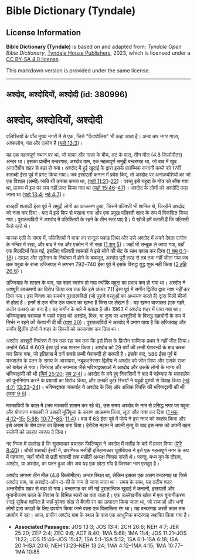 # Bible Dictionary (Tyndale)

## License Information

**Bible Dictionary (Tyndale)** is based on and adapted from: _Tyndale Open Bible Dictionary_, [Tyndale House Publishers](https://tyndaleopenresources.com/), 2023, which is licensed under a [CC BY-SA 4.0 license](https://creativecommons.org/licenses/by-sa/4.0/legalcode.en).

This markdown version is provided under the same license.



--------------------------------

## अश्दोद, अश्दोदियों, अश्दोदी (id: 380996)

अश्दोद, अश्दोदियों, अश्दोदी
===========================

पलिश्तियों के पाँच मुख्य नगरों में से एक, जिसे "पेंटापोलिस" भी कहा जाता है। अन्य चार नगर गाज़ा, अश्कलोन, गत और एक्रोन हैं ([यहो 13:3](https://ref.ly/Josh13:3))।

यह एक महत्वपूर्ण स्थान पर था, जो याफा और गाज़ा के बीच, तट के पास, तीन मील (4\.8 किलोमीटर) अन्दर था। इसका प्राचीन बन्दरगाह, अश्दोद याम, एक महत्वपूर्ण समुद्री बन्दरगाह था, जो बाद में खुद अन्तर्देशीय शहर से बड़ा हो गया। अश्दोद में हुई खुदाई के द्वारा इसके प्रारम्भिक कनानी कब्जे को 17वीं शताब्दी ईसा पूर्व में प्रगट किया गया। जब इस्राएली कनान में प्रवेश किए, तो अश्दोद पर अनाकवंशियों का जो एक विशाल (लम्बी) जाति थी उनका कब्जा था, ([यहो 11:21](https://ref.ly/Josh11:21-Josh11:22)–[22](https://ref.ly/Josh11:21-Josh11:22))। परन्तु इसे यहूदा के गोत्र को सौंपा गया था, प्रारम्भ में इस पर जय नहीं प्राप्त किया गया था ([यहो 15:46](https://ref.ly/Josh15:46-Josh15:47)–[47](https://ref.ly/Josh15:46-Josh15:47))। अश्दोद के लोगों को अश्दोदि कहा जाता था ([यहो 13:4](https://ref.ly/Josh13:4); [नहे 4:7](https://ref.ly/Neh4:7))।

बारहवीं शताब्दी ईसा पूर्व में समुद्री लोगों का आक्रमण हुआ, जिसमें पलिश्ती भी शामिल थे, जिन्होंने अश्दोद को नाश कर दिया। बाद में इसे फिर से बसाया गया और एक प्रमुख पलिश्ती शहर के रूप में विकसित किया गया। पुरातत्वविदों ने अश्दोद में पलिश्तियों के रहने के तीन स्तर पाए हैं। ये खोजें हमें बताती हैं कि पलिश्ती कैसे रहते थे।

याजक एली के समय में, पलिश्तियों ने वाचा का सन्दूक पकड़ लिया और उसे अश्दोद में अपने देवता दागोन के मन्दिर में रखा, और बाद में गत और एक्रोन में भी रखा ([1 शमू 5](https://ref.ly/1Sam5:1-1Sam5:12))। जहाँ भी सन्दूक ले जाया गया, वहाँ एक गिलटियाँ फैल गई, इसलिए पलिश्ती शासकों ने इसे सोने की भेंट के साथ वापस कर दिया ([1 शमू 6:1](https://ref.ly/1Sam6:1-1Sam6:18)–[18](https://ref.ly/1Sam6:1-1Sam6:18))। दाऊद और सुलैमान के नियंत्रण में होने के बावजूद, अश्दोद पूरी तरह से तब तक नहीं जीता गया जब तक यहूदा के राजा उज्जियाह ने लगभग 792–740 ईसा पूर्व में इसके विरुद्ध युद्ध शुरू नहीं किया ([2 इति 26:6](https://ref.ly/2Chr26:6))।

उज्जियाह के शासन के बाद, यह शहर स्वतंत्र हो गया क्योंकि यहूदा का प्रभाव कम हो गया था। अश्दोद ने अश्शूरी आक्रमणों का विरोध किया जब तक कि इसे अंततः 711 ईसा पूर्व में सर्गोन द्वितीय द्वारा नाश नहीं कर दिया गया। इस विनाश का समर्थन पुरातत्वविदों (जो पुराने वस्तुओं का अध्ययन करते हैं) द्वारा मिली चीजों से होता है। इनमें से एक चीज एक पत्थर का खम्भा है जिस पर लेखन है। यह खम्भा बाजालत (एक गहरे, कठोर पत्थर) का बना है। यह सर्गोन के बारे में बताता है और 1963 में अश्दोद शहर में पाया गया था। भविष्यद्वक्ता यशायाह ने पहले यहूदा को अश्दोद, मिस्र, या कूश पर अश्शूरियों के विरुद्ध सहयोगी के रूप में निर्भर न रहने की चेतावनी दी थी ([यशा 20](https://ref.ly/Isa20:1-Isa20:6))। पुरातत्वविदों ने अश्दोद में प्रमाण पाया है कि उज्जियाह और सर्गोन द्वितीय दोनों ने शहर के हिस्सों को सत्यानाश कर दिया था।

अश्दोद अश्शूरी नियंत्रण में तब तक रहा जब तक कि इसे मिस्र के फ़िरौन साम्तिक प्रथम ने नहीं जीत लिया। उन्होंने 664 से 609 ईसा पूर्व तक शासन किया। अश्दोद को 29 वर्षों की लम्बी घेराबन्दी के बाद कब्जा कर लिया गया, जो इतिहास में दर्ज सबसे लम्बी घेराबन्दी हो सकती है। इसके बाद, 586 ईसा पूर्व में यरूशलेम के पतन के समय के आसपास, नबूकदनेस्सर द्वितीय ने अश्दोद को जीत लिया और उसके राजा को बाबेल ले गया। यिर्मयाह और सपन्याह जैसे भविष्यद्वक्ताओं ने अश्दोद और उसके लोगों के भाग्य की भविष्यद्वाणी की थी ([यिर्म 25:20](https://ref.ly/Jer25:20); [सप 2:4](https://ref.ly/Zeph2:4))। अश्दोद के बचे हुए निवासियों ने बाद में नहेम्याह के यरूशलेम को पुनर्निर्माण करने के प्रयासों का विरोध किया, और उनकी कुछ स्त्रियों ने यहूदी पुरुषों से विवाह किया ([नहे 4:7](https://ref.ly/Neh4:7); [13:23](https://ref.ly/Neh13:23-Neh13:24)–[24](https://ref.ly/Neh13:23-Neh13:24))। भविष्यद्वक्ता जकर्याह ने अश्दोद के लिए और अधिक विपत्ति की भविष्यद्वाणी की थी ([जक 9:6](https://ref.ly/Zech9:6))।

मक्काबियों के काल में (जब मक्काबी शासन कर रहे थे), उस समय अश्दोद के नाम से प्रसिद्ध नगर पर यहूदा और योनातन मक्काबी ने उसकी मूर्तिपूजा के कारण आक्रमण किया, लूटा और नाश कर दिया ([1 मक 4:12](https://ref.ly/1Macc4:12-1Macc4:15)–[15](https://ref.ly/1Macc4:12-1Macc4:15); [5:68](https://ref.ly/1Macc5:68); [10:77](https://ref.ly/1Macc10:77-1Macc10:85)–[85](https://ref.ly/1Macc10:77-1Macc10:85); [11:4](https://ref.ly/1Macc11:4))। बाद में 63 ईसा पूर्व में पोम्पे ने इस नगर को स्वतंत्र किया और इसे अराम के रोम प्रान्त का हिस्सा बना दिया। हेरोदेस महान ने अपनी मृत्यु के बाद इस नगर को अपनी बहन सलोमी को उपहार स्वरूप दे दिया। 

नए नियम में उल्लेख है कि सुसमाचार प्रचारक फिलिप्पुस ने अश्दोद में मसीह के बारे में प्रचार किया ([प्रेरि 8:40](https://ref.ly/Acts8:40))। चौथी शताब्दी ईस्वी में, प्रारम्भिक मसीही इतिहासकार यूसेबियस ने इसे एक महत्वपूर्ण नगर के रूप में पहचाना, जहाँ चौथी से छठी शताब्दी तक मसीही अध्यक्ष निवास करते थे। परन्तु, मध्य युग के दौरान, अश्दोद, या अश्दोद, का पतन हुआ और अब यह एक छोटा गाँव है जिसका नाम एसदुद है।

अश्दोद लगभग तीन मील (4\.8 किलोमीटर) अन्दर स्थित था, लेकिन इसका एक अलग बन्दरगाह था जिसे अश्दोद याम, या अशदोद\-ऑन\-द\-सी के नाम से जाना जाता था। समय के साथ, यह तटीय शहर अन्तर्देशीय शहर से बड़ा हो गया। बन्दरगाह पर की गई पुरातात्विक खुदाई में कनानी, इस्राएली और यूनानीकरण काल के निवास के विभिन्न स्तरों का पता चला है। एक उल्लेखनीय खोज में एक यूनानीकरण रंगाई सुविधा शामिल है जहाँ मुरेक्स शंख से बैंगनी रंग का उत्पादन किया जाता था, जो राजाओं और धनी लोगों द्वारा कपड़ों के लिए उपयोग किया जाने वाला एक विलासिता रंग था। यह बन्दरगाह अरबी काल तक उपयोग में रहा। आज, प्राचीन अश्दोद याम के स्थल के पास एक आधुनिक बन्दरगाह स्थापित किया गया है।

* **Associated Passages:** JOS 13:3; JOS 13:4; 2CH 26:6; NEH 4:7; JER 25:20; ZEP 2:4; ZEC 9:6; ACT 8:40; 1MA 5:68; 1MA 11:4; JOS 11:21–JOS 11:22; JOS 15:46–JOS 15:47; 1SA 5:1–1SA 5:12; 1SA 6:1–1SA 6:18; ISA 20:1–ISA 20:6; NEH 13:23–NEH 13:24; 1MA 4:12–1MA 4:15; 1MA 10:77–1MA 10:85

